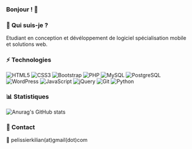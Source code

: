 ### Bonjour ! 👋


### 💬 Qui suis-je ?

Etudiant en conception et dévéloppement de logiciel spécialisation mobile et solutions web.

### ⚡ Technologies

![HTML5](https://img.shields.io/badge/-HTML5-E34F26?style=flat-square&logo=html5&logoColor=white)
![CSS3](https://img.shields.io/badge/-CSS3-1572B6?style=flat-square&logo=css3)
![Bootstrap](https://img.shields.io/badge/-Bootstrap-563D7C?style=flat-square&logo=bootstrap)
![PHP](https://img.shields.io/badge/-PHP-474A8A?style=flat-square&logo=php)
![MySQL](https://img.shields.io/badge/-MySQL-e0a500?style=flat-square&logo=mysql)
![PostgreSQL](https://img.shields.io/badge/-PostgreSQL-8f90ff?style=flat-square&logo=postgresql)
![WordPress](https://img.shields.io/badge/-WordPress-21759b?style=flat-square&logo=WordPress)
![JavaScript](https://img.shields.io/badge/-JavaScript-323330?style=flat-square&logo=javascript)
![jQuery](https://img.shields.io/badge/-jquery-230769?style=flat-square&logo=jquery)
![Git](https://img.shields.io/badge/-Git-3E2C00?style=flat-square&logo=git)
![Python](https://img.shields.io/badge/-Python-000152?style=flat-square&logo=python)

### 📊 Statistiques
![Anurag's GitHub stats](https://github-readme-stats.vercel.app/api?username=kilianpelissier&show_icons=true&theme=highcontrast)

### 📲 Contact

📧 pelissierkilian(at)gmail(dot)com
